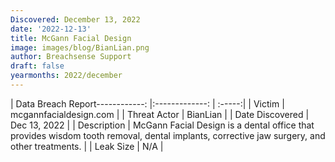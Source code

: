 ```yaml
---
Discovered: December 13, 2022
date: '2022-12-13'
title: McGann Facial Design
image: images/blog/BianLian.png
author: Breachsense Support
draft: false
yearmonths: 2022/december
---
```


| Data Breach Report------------:     |:-------------:    | :-----:|
| Victim      | mcgannfacialdesign.com      | 
| Threat Actor      | BianLian      | 
| Date Discovered      | Dec 13, 2022      | 
| Description      | McGann Facial Design is a dental office that provides wisdom tooth removal, dental implants, corrective jaw surgery, and other treatments.      | 
| Leak Size      | N/A      | 

